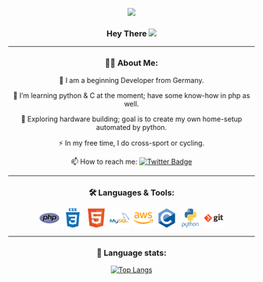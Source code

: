 
<div id="header" align="center">
  <img src="https://media.giphy.com/media/M9gbBd9nbDrOTu1Mqx/giphy.gif" width="100"/>

  <div id="badges">
  


<h3> 
 <div align="center" >
  Hey There
  <img src="https://media.giphy.com/media/hvRJCLFzcasrR4ia7z/giphy.gif" width="25px"/>
</h3>

---

### 🚴‍♂️ About Me:

 🧮 I am a beginning Developer from Germany.

 :telescope: I’m learning python & C at the moment; have some know-how in php as well.

 :seedling: Exploring hardware building; goal is to create my own home-setup automated by python.

 :zap: In my free time, I do cross-sport or cycling.

 :mailbox: How to reach me:   [![Twitter Badge](https://img.shields.io/badge/-DgtlDev-blue?style=flat&logo=Twitter&logoColor=white)](https://twitter.com/DgtlDev)

---

### :hammer_and_wrench: Languages & Tools:

<div>
  <img src="https://github.com/devicons/devicon/blob/master/icons/php/php-original.svg" title="PHP" alt="PHP" width="40" height="40"/>&nbsp;
  <img src="https://github.com/devicons/devicon/blob/master/icons/css3/css3-plain-wordmark.svg"  title="CSS3" alt="CSS" width="40" height="40"/>&nbsp;
  <img src="https://github.com/devicons/devicon/blob/master/icons/html5/html5-original.svg" title="HTML5" alt="HTML" width="40" height="40"/>&nbsp; 
  <img src="https://github.com/devicons/devicon/blob/master/icons/mysql/mysql-original-wordmark.svg" title="MySQL"  alt="MySQL" width="40" height="40"/>&nbsp;
  <img src="https://github.com/devicons/devicon/blob/master/icons/amazonwebservices/amazonwebservices-plain-wordmark.svg" title="AWS" alt="AWS" width="40" height="40"/>&nbsp;
  <img src="https://github.com/devicons/devicon/blob/master/icons/c/c-original.svg" title="C" alt="C" width="40" height="40"/>&nbsp;
  <img src="https://github.com/devicons/devicon/blob/master/icons/python/python-original-wordmark.svg" title="Python" alt="Python" width="40" height="40"/>&nbsp;
  <img src="https://github.com/devicons/devicon/blob/master/icons/git/git-original-wordmark.svg" title="Git" **alt="Git" width="40" height="40"/>
</div>

---

### 🔮 Language stats:

[![Top Langs](https://github-readme-stats.vercel.app/api/top-langs/?username=andysharez)](https://github.com/andysharez/github-readme-stats)



</div>
    <img src="https://komarev.com/ghpvc/?username=AndySharez&style=flat-square&color=blue" alt=""/>
</div>


<!--
**AndySharez/AndySharez** is a ✨ _special_ ✨ repository because its `README.md` (this file) appears on your GitHub profile.

Here are some ideas to get you started:

- 🔭 I’m currently working on ...
- 🌱 I’m currently learning ...
- 👯 I’m looking to collaborate on ...
- 🤔 I’m looking for help with ...
- 💬 Ask me about ...
- 📫 How to reach me: ...
- 😄 Pronouns: ...
- ⚡ Fun fact: ...
-->
